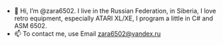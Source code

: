- 👋 Hi, I’m @zara6502. I live in the Russian Federation, in Siberia, I love retro equipment, especially ATARI XL/XE, I program a little in C# and ASM 6502.
- 📫 To contact me, use Email zara6502@yandex.ru

<!---
zara6502/zara6502 is a ✨ special ✨ repository because its `README.md` (this file) appears on your GitHub profile.
You can click the Preview link to take a look at your changes.
--->
